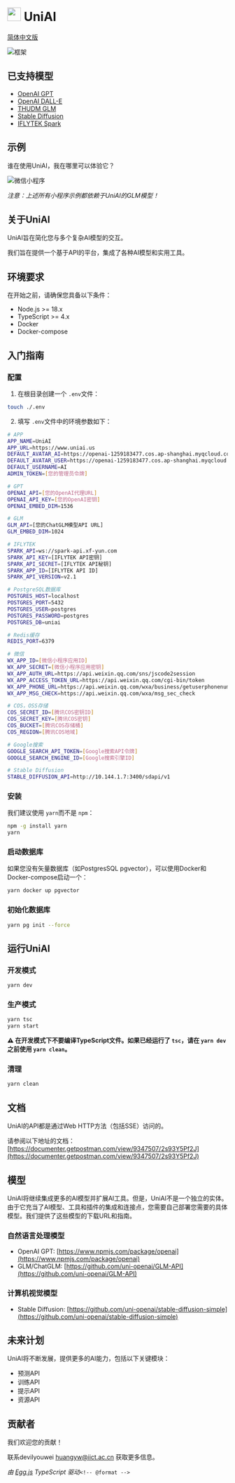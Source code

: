 # <img src="./logo.png" width=31 height=31 /> UniAI

[简体中文版](./README_CN.md)

![框架](./framework.png)

## 已支持模型

- [OpenAI GPT](https://platform.openai.com/)
- [OpenAI DALL-E](https://platform.openai.com/)
- [THUDM GLM](https://github.com/THUDM/ChatGLM-6B)
- [Stable Diffusion](https://github.com/AUTOMATIC1111/stable-diffusion-webui)
- [IFLYTEK Spark](https://xinghuo.xfyun.cn/)

## 示例

谁在使用UniAI，我在哪里可以体验它？

![微信小程序](./miniapp-qrcode.png)

_注意：上述所有小程序示例都依赖于UniAI的GLM模型！_

## 关于UniAI

UniAI旨在简化您与多个复杂AI模型的交互。

我们旨在提供一个基于API的平台，集成了各种AI模型和实用工具。

## 环境要求

在开始之前，请确保您具备以下条件：

- Node.js >= 18.x
- TypeScript >= 4.x
- Docker
- Docker-compose

## 入门指南

### 配置

1. 在根目录创建一个 `.env`文件：

```bash
touch ./.env
```

2. 填写 `.env`文件中的环境参数如下：

```bash
# APP
APP_NAME=UniAI
APP_URL=https://www.uniai.us
DEFAULT_AVATAR_AI=https://openai-1259183477.cos.ap-shanghai.myqcloud.com/avatar-lechat.png
DEFAULT_AVATAR_USER=https://openai-1259183477.cos.ap-shanghai.myqcloud.com/avatar-user.png
DEFAULT_USERNAME=AI
ADMIN_TOKEN=[您的管理员令牌]

# GPT
OPENAI_API=[您的OpenAI代理URL]
OPENAI_API_KEY=[您的OpenAI密钥]
OPENAI_EMBED_DIM=1536

# GLM
GLM_API=[您的ChatGLM模型API URL]
GLM_EMBED_DIM=1024

# IFLYTEK
SPARK_API=ws://spark-api.xf-yun.com
SPARK_API_KEY=[IFLYTEK API密钥]
SPARK_API_SECRET=[IFLYTEK API秘钥]
SPARK_APP_ID=[IFLYTEK API ID]
SPARK_API_VERSION=v2.1

# PostgreSQL数据库
POSTGRES_HOST=localhost
POSTGRES_PORT=5432
POSTGRES_USER=postgres
POSTGRES_PASSWORD=postgres
POSTGRES_DB=uniai

# Redis缓存
REDIS_PORT=6379

# 微信
WX_APP_ID=[微信小程序应用ID]
WX_APP_SECRET=[微信小程序应用密钥]
WX_APP_AUTH_URL=https://api.weixin.qq.com/sns/jscode2session
WX_APP_ACCESS_TOKEN_URL=https://api.weixin.qq.com/cgi-bin/token
WX_APP_PHONE_URL=https://api.weixin.qq.com/wxa/business/getuserphonenumber
WX_APP_MSG_CHECK=https://api.weixin.qq.com/wxa/msg_sec_check

# COS，OSS存储
COS_SECRET_ID=[腾讯COS密钥ID]
COS_SECRET_KEY=[腾讯COS密钥]
COS_BUCKET=[腾讯COS存储桶]
COS_REGION=[腾讯COS地域]

# Google搜索
GOOGLE_SEARCH_API_TOKEN=[Google搜索API令牌]
GOOGLE_SEARCH_ENGINE_ID=[Google搜索引擎ID]

# Stable Diffusion
STABLE_DIFFUSION_API=http://10.144.1.7:3400/sdapi/v1
```

### 安装

我们建议使用 `yarn`而不是 `npm`：

```bash
npm -g install yarn
yarn
```

### 启动数据库

如果您没有矢量数据库（如PostgresSQL pgvector），可以使用Docker和Docker-compose启动一个：

```bash
yarn docker up pgvector
```

### 初始化数据库

```bash
yarn pg init --force
```

## 运行UniAI

### 开发模式

```bash
yarn dev
```

### 生产模式

```bash
yarn tsc
yarn start
```

**⚠️ 在开发模式下不要编译TypeScript文件。如果已经运行了 `tsc`，请在 `yarn dev`之前使用 `yarn clean`。**

### 清理

```bash
yarn clean
```

## 文档

UniAI的API都是通过Web HTTP方法（包括SSE）访问的。

请参阅以下地址的文档：
[https://documenter.getpostman.com/view/9347507/2s93Y5Pf2J](https://documenter.getpostman.com/view/9347507/2s93Y5Pf2J)

## 模型

UniAI将继续集成更多的AI模型并扩展AI工具。但是，UniAI不是一个独立的实体。由于它充当了AI模型、工具和插件的集成和连接点，您需要自己部署您需要的具体模型。我们提供了这些模型的下载URL和指南。

### 自然语言处理模型

- OpenAI GPT: [https://www.npmjs.com/package/openai](https://www.npmjs.com/package/openai)
- GLM/ChatGLM: [https://github.com/uni-openai/GLM-API](https://github.com/uni-openai/GLM-API)

### 计算机视觉模型

- Stable Diffusion: [https://github.com/uni-openai/stable-diffusion-simple](https://github.com/uni-openai/stable-diffusion-simple)

## 未来计划

UniAI将不断发展，提供更多的AI能力，包括以下关键模块：

- 预测API
- 训练API
- 提示API
- 资源API

## 贡献者

我们欢迎您的贡献！

联系devilyouwei <huangyw@iict.ac.cn> 获取更多信息。

_由 [Egg.js](https://www.eggjs.org/) TypeScript 驱动_`<!-- @format -->`
